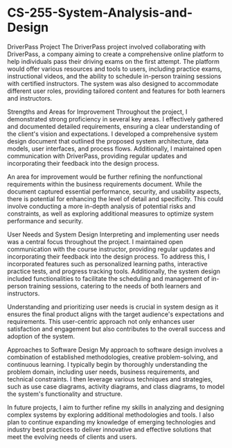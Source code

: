 # CS-255-System-Analysis-and-Design

DriverPass Project
The DriverPass project involved collaborating with DriverPass, a company aiming to create a comprehensive online platform to help individuals pass their driving exams on the first attempt. The platform would offer various resources and tools to users, including practice exams, instructional videos, and the ability to schedule in-person training sessions with certified instructors. The system was also designed to accommodate different user roles, providing tailored content and features for both learners and instructors.

Strengths and Areas for Improvement
Throughout the project, I demonstrated strong proficiency in several key areas. I effectively gathered and documented detailed requirements, ensuring a clear understanding of the client's vision and expectations. I developed a comprehensive system design document that outlined the proposed system architecture, data models, user interfaces, and process flows. Additionally, I maintained open communication with DriverPass, providing regular updates and incorporating their feedback into the design process.

An area for improvement would be further refining the nonfunctional requirements within the business requirements document. While the document captured essential performance, security, and usability aspects, there is potential for enhancing the level of detail and specificity. This could involve conducting a more in-depth analysis of potential risks and constraints, as well as exploring additional measures to optimize system performance and security.

User Needs and System Design
Interpreting and implementing user needs was a central focus throughout the project. I maintained open communication with the course instructor, providing regular updates and incorporating their feedback into the design process. To address this, I incorporated features such as personalized learning paths, interactive practice tests, and progress tracking tools. Additionally, the system design included functionalities to facilitate the scheduling and management of in-person training sessions, catering to the needs of both learners and instructors.

Understanding and prioritizing user needs is crucial in system design as it ensures the final product aligns with the target audience's expectations and requirements. This user-centric approach not only enhances user satisfaction and engagement but also contributes to the overall success and adoption of the system.

Approaches to Software Design
My approach to software design involves a combination of established methodologies, creative problem-solving, and continuous learning. I typically begin by thoroughly understanding the problem domain, including user needs, business requirements, and technical constraints. I then leverage various techniques and strategies, such as use case diagrams, activity diagrams, and class diagrams, to model the system's functionality and structure.

In future projects, I aim to further refine my skills in analyzing and designing complex systems by exploring additional methodologies and tools. I also plan to continue expanding my knowledge of emerging technologies and industry best practices to deliver innovative and effective solutions that meet the evolving needs of clients and users.
